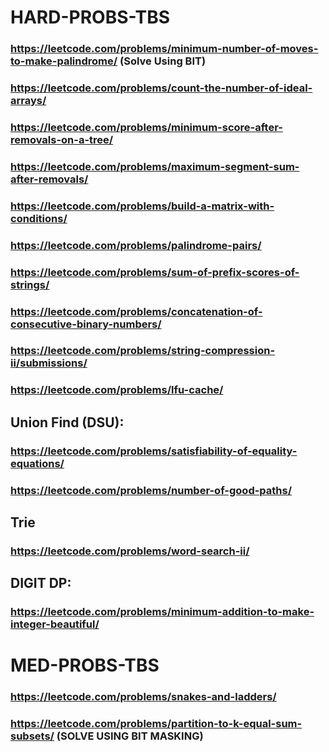 # HARD-PROBS-TBS
### https://leetcode.com/problems/minimum-number-of-moves-to-make-palindrome/ (Solve Using BIT)
### https://leetcode.com/problems/count-the-number-of-ideal-arrays/
### https://leetcode.com/problems/minimum-score-after-removals-on-a-tree/
### https://leetcode.com/problems/maximum-segment-sum-after-removals/
### https://leetcode.com/problems/build-a-matrix-with-conditions/
### https://leetcode.com/problems/palindrome-pairs/
### https://leetcode.com/problems/sum-of-prefix-scores-of-strings/
### https://leetcode.com/problems/concatenation-of-consecutive-binary-numbers/
### https://leetcode.com/problems/string-compression-ii/submissions/
### https://leetcode.com/problems/lfu-cache/
## Union Find (DSU): 
### https://leetcode.com/problems/satisfiability-of-equality-equations/
### https://leetcode.com/problems/number-of-good-paths/
## Trie
### https://leetcode.com/problems/word-search-ii/
## DIGIT DP:
### https://leetcode.com/problems/minimum-addition-to-make-integer-beautiful/

# MED-PROBS-TBS
### https://leetcode.com/problems/snakes-and-ladders/
### https://leetcode.com/problems/partition-to-k-equal-sum-subsets/ (SOLVE USING BIT MASKING)

